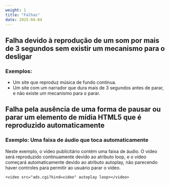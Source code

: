 ```yaml
---
weight: 1
title: "Falhas"
date: 2025-04-04
---
```


## Falha devido à reprodução de um som por mais de 3 segundos sem existir um mecanismo para o desligar

### Exemplos:
- Um site que reproduz música de fundo contínua.
- Um site com um narrador que dura mais de 3 segundos antes de parar, e não existe um mecanismo para o parar.

## Falha pela ausência de uma forma de pausar ou parar um elemento de mídia HTML5 que é reproduzido automaticamente

### Exemplo: Uma faixa de áudio que toca automaticamente

Neste exemplo, o vídeo publicitário contém uma faixa de áudio. O vídeo será reproduzido continuamente devido ao atributo loop, e o vídeo começará automaticamente devido ao atributo autoplay, não parecendo haver controles para permitir ao usuário parar o vídeo.

<pre aria-label="Exemplo de código em HTML"><code>&lt;video src=&quot;ads.cgi?kind=video&quot; autoplay loop&gt;&lt;/video&gt;</code></pre>
